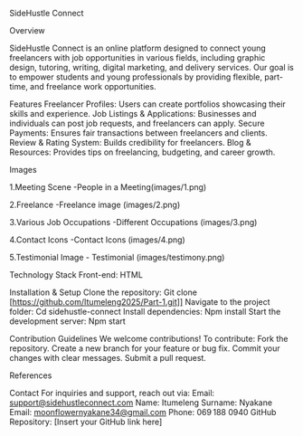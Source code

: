 SideHustle Connect 

Overview 

SideHustle Connect is an online platform designed to connect young freelancers with job opportunities in various fields, including graphic design, tutoring, writing, digital marketing, and delivery services. Our goal is to empower students and young professionals by providing flexible, part-time, and freelance work opportunities. 

Features 
Freelancer Profiles: Users can create portfolios showcasing their skills and experience. 
Job Listings & Applications: Businesses and individuals can post job requests, and freelancers can apply. 
Secure Payments: Ensures fair transactions between freelancers and clients. 
Review & Rating System: Builds credibility for freelancers. 
Blog & Resources: Provides tips on freelancing, budgeting, and career growth. 

Images 

1.Meeting Scene -People in a Meeting(images/1.png) 

2.Freelance -Freelance image (images/2.png) 

3.Various Job Occupations -Different Occupations (images/3.png) 

4.Contact Icons -Contact Icons (images/4.png) 

5.Testimonial Image - Testimonial (images/testimony.png) 

Technology Stack 
Front-end: HTML

Installation & Setup 
Clone the repository: 
Git clone [https://github.com/Itumeleng2025/Part-1.git]] 
Navigate to the project folder: 
Cd sidehustle-connect 
Install dependencies: 
Npm install 
Start the development server: 
Npm start 

Contribution Guidelines 
We welcome contributions! To contribute: 
Fork the repository. 
Create a new branch for your feature or bug fix. 
Commit your changes with clear messages. 
Submit a pull request. 

References 

Contact 
For inquiries and support, reach out via: 
Email: support@sidehustleconnect.com 
Name: Itumeleng
Surname: Nyakane
Email: moonflowernyakane34@gmail.com
Phone: 069 188 0940 
GitHub Repository: [Insert your GitHub link here] 

 
 
